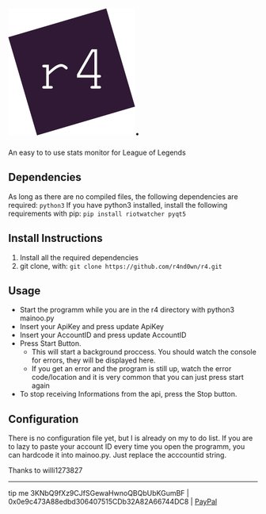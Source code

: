 
<img src="https://raw.githubusercontent.com/r4nd0wn/r4/master/ressources/pictures/r4.svg?sanitize=true">.
==================

An easy to to use stats monitor for League of Legends


## Dependencies ##
As long as there are no compiled files, the following dependencies are required:
`python3`
If you have python3 installed, install the following requirements with pip:
`pip install riotwatcher pyqt5`

## Install Instructions ##
1. Install all the required dependencies
2. git clone, with: `git clone https://github.com/r4nd0wn/r4.git`

## Usage ##
* Start the programm while you are in the r4 directory with python3 mainoo.py
* Insert your ApiKey and press update ApiKey
* Insert your AccountID and press update AccountID
* Press Start Button.
  * This will start a background proccess. You should watch the console for errors, they will be displayed here.
  * If you get an error and the program is still up, watch the error code/location and it is very common that you can just press start again
* To stop receiving Informations from the api, press the Stop button.

## Configuration ##
There is no configuration file yet, but I is already on my to do list. If you are to lazy to paste your account ID every time you open the programm, you can hardcode it into mainoo.py. Just replace the acccountid string.

Thanks to
willi1273827

- - - -
tip me
3KNbQ9fXz9CJfSGewaHwnoQBQbUbKGumBF | 0x0e9c473A88edbd306407515CDb32A82A66744DC8 | [PayPal](paypal.me/j0n4sB "My PayPal")
